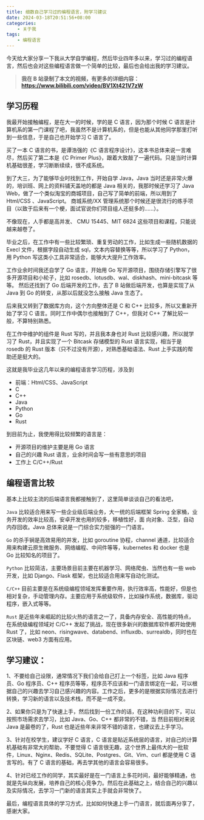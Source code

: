 ```yaml
---
title: 细数自己学习过的编程语言，附学习建议
date: 2024-03-18T20:51:56+08:00
categories:
    - 关于我
tags:
    - 编程语言
---
```


今天给大家分享一下我从大学自学编程，然后毕业四年多以来，学习过的编程语言，然后也会对这些编程语言做一个简单的比较，最后也会给出我的学习建议。

> **我在 B 站录制了本文的视频，有更多的详细内容：https://www.bilibili.com/video/BV1Xt421V7zW**

## 学习历程
我最开始接触编程，是在大一的时候，学的是 C 语言，因为那个时候 C 语言是计算机系的第一门课程了吧，我虽然不是计算机系的，但是也能从其他同学那里打听到一些信息，于是自己也开始学习 C 语言了。

买了一本 C 语言的书，是谭浩强的《C 语言程序设计》，这本书总体来说一言难尽，然后买了第二本是《C Primer Plus》，跟着大致敲了一遍代码。只是当时计算机基础很差，学习断断续续，很不成系统。

到了大三，为了能够毕业时找到工作，开始自学 Java，Java 当时还是非常火爆的，培训班、网上的资料铺天盖地的都是 Java 相关的，我那时候还学习了 Java Web，做了一个类似淘宝的商城项目，自己写了简单的前端，所以用到了 Html/CSS 、JavaScript。
商城系统/XX 管理系统那个时候还是很流行的练手项目（以致于后来有一个梗，面试官说你们项目组人还挺多的......）。

不像现在，人手都是高并发、 CMU 15445、MIT 6824 这些项目和课程，只能说越来越卷了。

毕业之后，在工作中有一些比较繁琐、重复劳动的工作，比如生成一些随机数据的 Execl 文件，根据字段自动生成 sql，文本内容替换等等，所以学习了 Python，用 Python 写这类小工具非常适合，能够大大提升工作效率。

工作业余时间我还自学了 Go 语言，开始用 Go 写开源项目，围绕存储引擎写了很多开源项目和小轮子，比如 rosedb、lotusdb、wal、diskhash、mini-bitcask 等等。
然后还找到了 Go 后端开发的工作，去了 B 站做后端开发，也算是实现了从 Java 到 Go 的转变，从那以后就没怎么接触 Java 生态了。

后来我又转到了数据库方向，这个方向整体还是 C 和 C++ 比较多，所以又重新开始了学习 C 语言。同时工作中偶尔也接触到了 C++，但我对 C++ 了解比较一般，不算特别熟悉。

在工作中维护的组件是 Rust 写的，并且我本身也对 Rust 比较感兴趣，所以就学习了 Rust，并且实现了一个 Bitcask 存储模型的 Rust 语言实现，相当于是 rosedb 的 Rust 版本（只不过没有开源），对熟悉基础语法、Rust 上手实践的帮助还是挺大的。

这就是我毕业这几年以来的编程语言学习历程，涉及到
* 前端：Html/CSS、JavaScript
* C
* C++
* Java
* Python
* Go
* Rust

到目前为止，我使用得比较频繁的语言是：
* 开源项目的维护主要是用 Go 语言
* 自己的兴趣 Rust 语言，业余时间会写一些有意思的项目
* 工作上 C/C++/Rust

## 编程语言比较
基本上比较主流的后端语言我都接触到了，这里简单谈谈自己的看法吧，

`Java` 比较适合用来写一些企业级后端业务，大一统的后端框架 Spring 全家桶，业务开发的效率比较高，安卓开发也用的较多，移植性好，面
向对象、泛型，自动内存回收。Java 总体来说是一门综合实力挺强的一门语言。

`Go` 的杀手锏是高效易用的并发，比如 goroutine 协程，channel 通道，比较适合用来构建云原生微服务、网络编程、中间件等等，kubernetes 和 docker 也是 Go 比较知名的项目了。

`Python` 比较简洁，主要场景目前主要在机器学习、网络爬虫、当然也有一些 web 开发，比如 Django、Flask 框架，也比较适合用来写自动化测试。

`C/C++` 目前主要是在系统级编程领域发挥重要作用，执行效率高，性能好，但是也相对复杂，手动管理内存。主要应用于系统级软件，比如操作系统，数据库，驱动程序，嵌入式等等。

`Rust` 是近些年来崛起的比较火热的语言之一了，具备内存安全、高性能的特点，在系统级编程领域对 C/C++ 发起了挑战，现在很多新兴的数据库软件都开始使用 Rust 了，比如 neon、risingwave、databend、influxdb、surrealdb，同时也在区块链、web3 方面有应用。

## 学习建议：
1、不要给自己设限，通常情况下我们会给自己打上一个标签，比如 Java 程序员、Go 程序员、C++ 程序员等等，程序员不应该和一门语言绑定在一起，可以根据自己的兴趣去学习自己感兴趣的内容。工作之后，更多的是根据实际情况去进行转换，学习新的语言以及技术栈，而不是一成不变。

2、如果你只是为了快速上手，然后找到一份工作的话，在这种功利目的下，可以按照市场需求去学习，比如 Java、Go、C++ 都非常的不错，当
然目前相对来说 Java 是最卷的了，Rust 也是近些年来非常不错的语言，也建议去上手学习。

3、针对在校学生，建议学好 C 语言，C 语言是贴近系统层的语言，对自己的计算机基础有非常大的帮助，不要觉得 C 语言很无趣，这个世界上最伟大的一批软件，Linux、Nginx、Redis、SQLite、Postgres、Git、Vim、curl 都是使用 C 语言写的。有了 C 语言的基础，再去学其他的语言会容易很多。

4、针对已经工作的同学，其实最好是在一门语言上多花时间，最好能够精通，也就是先纵向发展，培养自己的核心竞争力。然后在此基础之上，结合自己的兴趣以及实际情况，去学习一门新的语言其实上手就会非常快了。

最后，编程语言具体的学习方式，比如如何快速上手一门语言，就后面再分享了，感谢大家。
